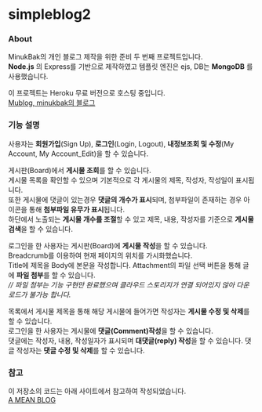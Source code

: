 # simpleblog2

### About
MinukBak의 개인 블로그 제작을 위한 준비 두 번째 프로젝트입니다.  
**Node.js** 의 Express를 기반으로 제작하였고 템플릿 엔진은 ejs, DB는 **MongoDB** 를 사용했습니다.

이 프로젝트는 Heroku 무료 버전으로 호스팅 중입니다.  
[Mublog, minukbak의 블로그](http://minukbak.herokuapp.com/)

### 기능 설명
사용자는 **회원가입**(Sign Up), **로그인**(Login, Logout), **내정보조회 및 수정**(My Account, My Account_Edit)을 할 수 있습니다.

게시판(Board)에서 **게시물 조회**를 할 수 있습니다.  
게시물 목록을 확인할 수 있으며 기본적으로 각 게시물의 제목, 작성자, 작성일이 표시됩니다.  
또한 게시물에 댓글이 있는경우 **댓글의 개수가 표시**되며, 첨부파일이 존재하는 경우 아이콘을 통해 **첨부파일 유무가 표시**됩니다.  
하단에서 노출되는 **게시물 개수를 조절**할 수 있고 제목, 내용, 작성자를 기준으로 **게시물 검색**을 할 수 있습니다.  

로그인을 한 사용자는 게시판(Board)에 **게시물 작성**을 할 수 있습니다.  
Breadcrumb를 이용하여 현재 페이지의 위치를 가시화했습니다.  
Title에 제목을 Body에 본문을 작성합니다. Attachment의 파일 선택 버튼을 통해 글에 **파일 첨부**를 할 수 있습니다.  
*// 파일 첨부는 기능 구현만 완료했으며 클라우드 스토리지가 연결 되어있지 않아 다운로드가 불가능 합니다.*

목록에서 게시물 제목을 통해 해당 게시물에 들어가면 작성자는 **게시물 수정 및 삭제**를 할 수 있습니다.  
로그인을 한 사용자는 게시물에 **댓글(Comment)작성**을 할 수 있습니다.  
댓글에는 작성자, 내용, 작성일자가 표시되며 **대댓글(reply) 작성**을 할 수 있습니다.
댓글 작성자는 **댓글 수정 및 삭제**를 할 수 있습니다.

### 참고
이 저장소의 코드는 아래 사이트에서 참고하여 작성되었습니다.  
[A MEAN BLOG](http://a-mean-blog.com/ko/blog)
